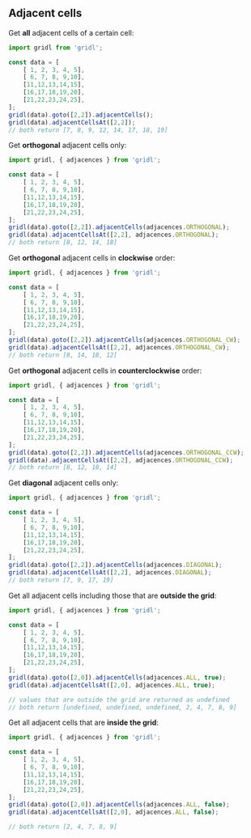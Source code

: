 ## Adjacent cells

Get **all** adjacent cells of a certain cell:

```javascript
import gridl from 'gridl';

const data = [
    [ 1, 2, 3, 4, 5],
    [ 6, 7, 8, 9,10],
    [11,12,13,14,15],
    [16,17,18,19,20],
    [21,22,23,24,25],
];
gridl(data).goto([2,2]).adjacentCells();
gridl(data).adjacentCellsAt([2,2]); 
// both return [7, 8, 9, 12, 14, 17, 18, 19]
```

Get **orthogonal** adjacent cells only:

```javascript
import gridl, { adjacences } from 'gridl';

const data = [
    [ 1, 2, 3, 4, 5],
    [ 6, 7, 8, 9,10],
    [11,12,13,14,15],
    [16,17,18,19,20],
    [21,22,23,24,25],
];
gridl(data).goto([2,2]).adjacentCells(adjacences.ORTHOGONAL);
gridl(data).adjacentCellsAt([2,2], adjacences.ORTHOGONAL);
// both return [8, 12, 14, 18]
```

Get **orthogonal** adjacent cells in **clockwise** order:

```javascript
import gridl, { adjacences } from 'gridl';

const data = [
    [ 1, 2, 3, 4, 5],
    [ 6, 7, 8, 9,10],
    [11,12,13,14,15],
    [16,17,18,19,20],
    [21,22,23,24,25],
];
gridl(data).goto([2,2]).adjacentCells(adjacences.ORTHOGONAL_CW);
gridl(data).adjacentCellsAt([2,2], adjacences.ORTHOGONAL_CW);
// both return [8, 14, 18, 12]
```

Get **orthogonal** adjacent cells in **counterclockwise** order:

```javascript
import gridl, { adjacences } from 'gridl';

const data = [
    [ 1, 2, 3, 4, 5],
    [ 6, 7, 8, 9,10],
    [11,12,13,14,15],
    [16,17,18,19,20],
    [21,22,23,24,25],
];
gridl(data).goto([2,2]).adjacentCells(adjacences.ORTHOGONAL_CCW);
gridl(data).adjacentCellsAt([2,2], adjacences.ORTHOGONAL_CCW);
// both return [8, 12, 18, 14]
```

Get **diagonal** adjacent cells only:

```javascript
import gridl, { adjacences } from 'gridl';

const data = [
    [ 1, 2, 3, 4, 5],
    [ 6, 7, 8, 9,10],
    [11,12,13,14,15],
    [16,17,18,19,20],
    [21,22,23,24,25],
];
gridl(data).goto([2,2]).adjacentCells(adjacences.DIAGONAL);
gridl(data).adjacentCellsAt([2,2], adjacences.DIAGONAL);
// both return [7, 9, 17, 19]
```

Get all adjacent cells including those that are **outside the grid**:

```javascript
import gridl, { adjacences } from 'gridl';

const data = [
    [ 1, 2, 3, 4, 5],
    [ 6, 7, 8, 9,10],
    [11,12,13,14,15],
    [16,17,18,19,20],
    [21,22,23,24,25],
];
gridl(data).goto([2,0]).adjacentCells(adjacences.ALL, true);
gridl(data).adjacentCellsAt([2,0], adjacences.ALL, true); 

// values that are outside the grid are returned as undefined
// both return [undefined, undefined, undefined, 2, 4, 7, 8, 9]
```

Get all adjacent cells that are **inside the grid**:

```javascript
import gridl, { adjacences } from 'gridl';

const data = [
    [ 1, 2, 3, 4, 5],
    [ 6, 7, 8, 9,10],
    [11,12,13,14,15],
    [16,17,18,19,20],
    [21,22,23,24,25],
];
gridl(data).goto([2,0]).adjacentCells(adjacences.ALL, false);
gridl(data).adjacentCellsAt([2,0], adjacences.ALL, false); 

// both return [2, 4, 7, 8, 9]
```